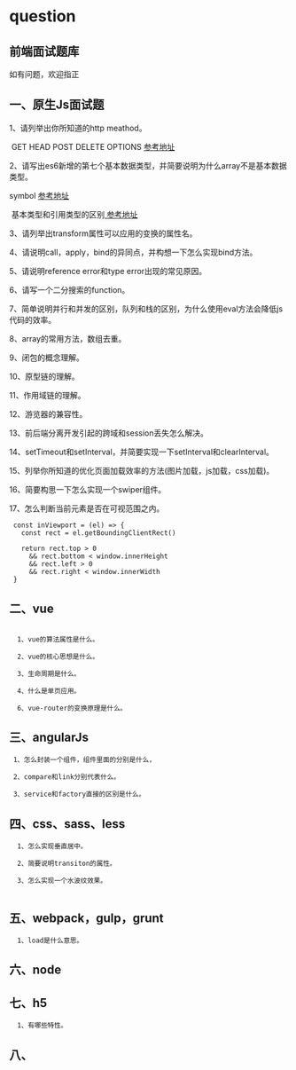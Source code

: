# question
## 前端面试题库

如有问题，欢迎指正

## 一、原生Js面试题

 1、请列举出你所知道的http meathod。
 
  GET HEAD POST DELETE OPTIONS
  [ 参考地址]( https://www.jianshu.com/p/1a49a7b08ee0)
 
 2、请写出es6新增的第七个基本数据类型，并简要说明为什么array不是基本数据类型。
 
   symbol [ 参考地址]( http://es6.ruanyifeng.com/#docs/symbol)
  
   基本类型和引用类型的区别[ 参考地址]( https://www.cnblogs.com/cxying93/p/6106469.html)
 
 3、请列举出transform属性可以应用的变换的属性名。
 
 4、请说明call，apply，bind的异同点，并构想一下怎么实现bind方法。
 
 5、请说明reference error和type error出现的常见原因。
 
 6、请写一个二分搜索的function。
 
 7、简单说明并行和并发的区别，队列和栈的区别，为什么使用eval方法会降低js代码的效率。
 
 8、array的常用方法，数组去重。
 
 9、闭包的概念理解。
 
 10、原型链的理解。
 
 11、作用域链的理解。
 
 12、游览器的兼容性。
 
 13、前后端分离开发引起的跨域和session丢失怎么解决。
 
 14、setTimeout和setInterval，并简要实现一下setInterval和clearInterval。
 
 15、列举你所知道的优化页面加载效率的方法(图片加载，js加载，css加载)。
 
 16、简要构思一下怎么实现一个swiper组件。
 
 17、怎么判断当前元素是否在可视范围之内。
 ```
  const inViewport = (el) => {
    const rect = el.getBoundingClientRect()

    return rect.top > 0
      && rect.bottom < window.innerHeight
      && rect.left > 0
      && rect.right < window.innerWidth
  }
  ```


## 二、vue
```

  1、vue的算法属性是什么。
  
  2、vue的核心思想是什么。
  
  3、生命周期是什么。
  
  4、什么是单页应用。
  
  6、vue-router的变换原理是什么。
  ```

## 三、angularJs
```
 1、怎么封装一个组件，组件里面的分别是什么，
 
 2、compare和link分别代表什么。
 
 3、service和factory直接的区别是什么。
 ```
 

## 四、css、sass、less
```
  1、怎么实现垂直居中。
  
  2、简要说明transiton的属性。
  
  3、怎么实现一个水波纹效果。
  
 ```

## 五、webpack，gulp，grunt
```
  1、load是什么意思。
```
## 六、node

## 七、h5
```
  1、有哪些特性。
```
## 八、

